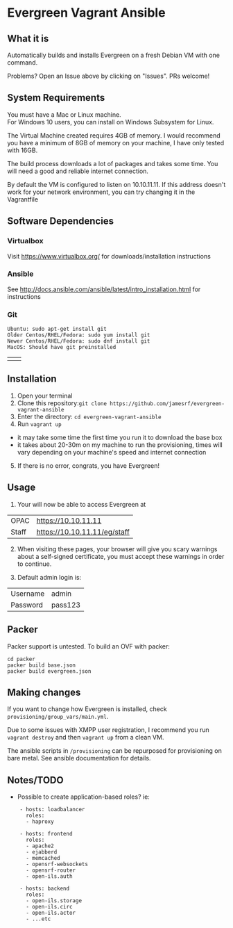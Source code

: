 # Evergreen Vagrant Ansible

## What it is

Automatically builds and installs Evergreen on a fresh Debian VM with one command.

Problems?  Open an Issue above by clicking on "Issues".  PRs welcome!

## System Requirements
You must have a Mac or Linux machine.  
For Windows 10 users, you can install on Windows Subsystem for Linux.

The Virtual Machine created requires 4GB of memory.  I would recommend you have a minimum of 8GB of memory on your machine, I have only tested with 16GB.

The build process downloads a lot of packages and takes some time.  You will need a good and reliable internet connection.

By default the VM is configured to listen on 10.10.11.11.  If this address doesn't work for your network environment, you can try changing it in the Vagrantfile

## Software Dependencies

### Virtualbox
Visit https://www.virtualbox.org/ for downloads/installation instructions

### Ansible
See http://docs.ansible.com/ansible/latest/intro_installation.html for instructions

### Git
```
Ubuntu: sudo apt-get install git
Older Centos/RHEL/Fedora: sudo yum install git
Newer Centos/RHEL/Fedora: sudo dnf install git
MacOS: Should have git preinstalled
```
|   |   |
|---|---|
|   |   |

## Installation
1. Open your terminal
2. Clone this repository:`git clone https://github.com/jamesrf/evergreen-vagrant-ansible`
3. Enter the directory: `cd evergreen-vagrant-ansible`
4. Run `vagrant up` 
  - it may take some time the first time you run it to download the base box
  - it takes about 20-30m on my machine to run the provisioning, times will vary depending on your machine's speed and internet connection
5. If there is no error, congrats, you have Evergreen!

## Usage
1. Your will now be able to access Evergreen at 

|               |                              |
|---------------|------------------------------|
| OPAC          | https://10.10.11.11          |
| Staff         | https://10.10.11.11/eg/staff |

2. When visiting these pages, your browser will give you scary warnings about a self-signed certificate, you must accept these warnings in order to continue.

3. Default admin login is:

|               |         |
|---------------|---------|
| Username      | admin   |
| Password      | pass123 |

## Packer

Packer support is untested.  To build an OVF with packer:
```
cd packer
packer build base.json
packer build evergreen.json
```
## Making changes

If you want to change how Evergreen is installed, check  `provisioning/group_vars/main.yml`.  

Due to some issues with XMPP user registration, I recommend you run `vagrant destroy` and then `vagrant up` from a clean VM.

The ansible scripts in `/provisioning` can be repurposed for provisioning on bare metal.  See ansible documentation for details.

## Notes/TODO
- Possible to create application-based roles?  ie: 
```
    - hosts: loadbalancer
      roles:
      - haproxy

    - hosts: frontend
      roles:
      - apache2
      - ejabberd
      - memcached
      - opensrf-websockets
      - opensrf-router
      - open-ils.auth
    
    - hosts: backend
      roles: 
      - open-ils.storage
      - open-ils.circ
      - open-ils.actor
      - ...etc
```

